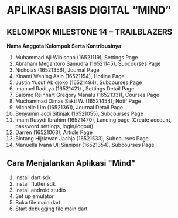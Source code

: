 # APLIKASI BASIS DIGITAL “MIND”


## KELOMPOK MILESTONE 14 – TRAILBLAZERS 

**Nama Anggota Kelompok Serta Kontribusinya**
1. Muhammad Aji Wibisono (16521119), Settings Page
2. Abraham Megantoro Samudra (16521145), Subcourses Page
3. Nicholas (16521356), Journal Page
4. Kinanti Wening Asih (16521154), Hotline Page 
5. Justin Yusuf Abidjoko (16521494), Subcourses Page 
6. Imanuel Raditya (16521421) , Settings Detail Page
7. Salomo Reinhart Gregory Manalu (16521331), Courses Page
8. Muchammad Dimas Sakti W. (16521454), Notif Page
9. Michelle Lim (16521361), Journal Detail Page 
10. Benyamin Jodi Sitinjak (16521055), Subcourses Page
11. Imam Rusydi Ibrahim (16521470), Landing page (Create account, password settings, login/logout)
12. Darren (16521063), Article Page
13. Bintang Hijriawan Jachja (16521533), Subcourses Page
14. Manuella Ivana Uli Sianipar (16521354), Subcourses Page

## Cara Menjalankan Aplikasi "Mind"
1. Install dart sdk
2. Install flutter sdk
3. Install android studio
4. Set up emulator
5. Buka file main.dart
6. Start debugging file main.dart
